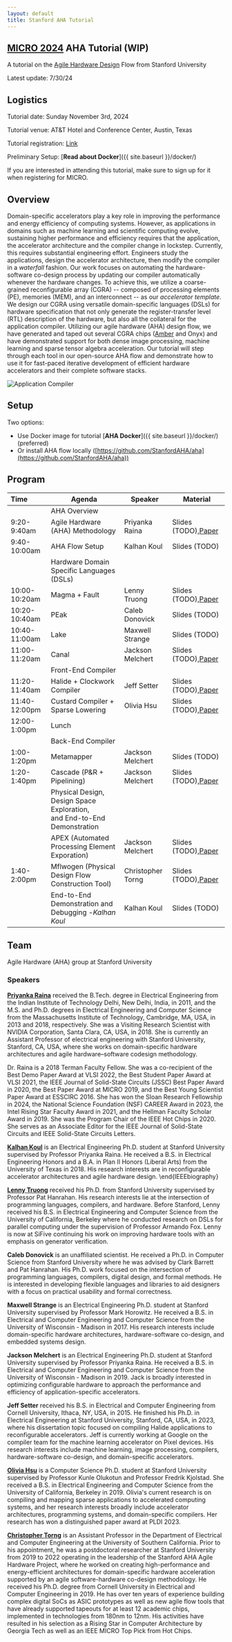```yaml
---
layout: default
title: Stanford AHA Tutorial
---
```

## [MICRO 2024](https://microarch.org/micro57/index.php) AHA Tutorial (WIP)

A tutorial on the [Agile Hardware Design](https://aha.stanford.edu/) Flow from Stanford University

Latest update: 7/30/24

## Logistics

Tutorial date: Sunday November 3rd, 2024

Tutorial venue: AT&T Hotel and Conference Center, Austin, Texas

Tutorial registration: [Link](https://microarch.org/micro57/attend/register.php)

Preliminary Setup: [**Read about Docker**]({{ site.baseurl }}/docker/)

If you are interested in attending this tutorial, make sure to sign up for it when registering for MICRO.

## Overview

Domain-specific accelerators play a key role in improving the performance and energy efficiency of computing systems. However, as applications in domains such as machine learning and scientific computing evolve, sustaining higher performance and efficiency requires that the application, the accelerator architecture and the compiler change in lockstep. Currently, this requires substantial engineering effort. Engineers study the applications, design the accelerator architecture, then modify the compiler in a *waterfall* fashion. Our work focuses on automating the hardware-software co-design process by updating our compiler automatically whenever the hardware changes. To achieve this, we utilize a coarse-grained reconfigurable array (CGRA) -- composed of processing elements (PE), memories (MEM), and an interconnect -- as our *accelerator template*. We design our CGRA using versatile domain-specific languages (DSLs) for hardware specification that not only generate the register-transfer level (RTL) description of the hardware, but also all the collateral for the application compiler. Utilizing our agile hardware (AHA)  design flow, we have generated and taped out several CGRA chips ([Amber](https://ieeexplore.ieee.org/document/10258121) and Onyx) and have demonstrated support for both dense image processing, machine learning and sparse tensor algebra acceleration. Our tutorial will step through each tool in our open-source AHA flow and demonstrate how to use it for fast-paced iterative development of efficient hardware accelerators and their complete software stacks.

![Application Compiler](https://raw.githubusercontent.com/StanfordAHA/aha_tutorial/main/assets/images/application_compiler1.jpg)

## Setup

Two options:

* Use Docker image for tutorial [**AHA Docker**]({{ site.baseurl }}/docker/) (preferred)
* Or install AHA flow locally ([https://github.com/StanfordAHA/aha](https://github.com/StanfordAHA/aha))

## Program


| Time          | Agenda                                                                       | Speaker           | Material                                                                      |
| :-------------- | ------------------------------------------------------------------------------ | ------------------- | ------------------------------------------------------------------------------- |
|               | AHA Overview                                                                 |                   |                                                                               |
| 9:20-9:40am   | Agile Hardware (AHA) Methodology                                             | Priyanka Raina    | Slides (TODO),[Paper](https://dl.acm.org/doi/10.1145/3534933)                 |
| 9:40-10:00am  | AHA Flow Setup                                                               | Kalhan Koul       | Slides (TODO)                                                                 |
|               | Hardware Domain Specific Languages (DSLs)                                    |                   |                                                                               |
| 10:00-10:20am | Magma + Fault                                                                | Lenny Truong      | Slides (TODO),[Paper](https://dl.acm.org/doi/10.1007/978-3-030-53288-8_19)    |
| 10:20-10:40am | PEak                                                                         | Caleb Donovick    | Slides (TODO)                                                                 |
| 10:40-11:00am | Lake                                                                         | Maxwell Strange   | Slides (TODO)                                                                 |
| 11:00-11:20am | Canal                                                                        | Jackson Melchert  | Slides (TODO),[Paper](https://ieeexplore.ieee.org/document/10105430)          |
|               | Front-End Compiler                                                           |                   |                                                                               |
| 11:20-11:40am | Halide + Clockwork Compiler                                                  | Jeff Setter       | Slides (TODO),[Paper](https://dl.acm.org/doi/10.1145/3572908)                 |
| 11:40-12:00pm | Custard Compiler + Sparse Lowering                                           | Olivia Hsu        | Slides (TODO),[Paper](https://dl.acm.org/doi/10.1145/3582016.3582051)         |
| 12:00-1:00pm  | Lunch                                                                        |                   |                                                                               |
|               | Back-End Compiler                                                            |                   |                                                                               |
| 1:00-1:20pm   | Metamapper                                                                   | Jackson Melchert  | Slides (TODO)                                                                 |
| 1:20-1:40pm   | Cascade (P&R + Pipelining)                                                   | Jackson Melchert  | Slides (TODO),[Paper](https://ieeexplore.ieee.org/abstract/document/10504565) |
|               | Physical Design, Design Space Exploration,<br />and End-to-End Demonstration |                   |                                                                               |
|               | APEX (Automated Processing Element Exporation)                               | Jackson Melchert  | Slides (TODO),[Paper](https://dl.acm.org/doi/abs/10.1145/3582016.3582070)     |
| 1:40-2:00pm   | Mflwogen (Physical Design Flow Construction Tool)                            | Christopher Torng | Slides (TODO),[Paper](https://dl.acm.org/doi/10.1145/3489517.3530633)         |
|               | End-to-End Demonstration and Debugging -*Kalhan Koul*                        | Kalhan Koul       | Slides (TODO)                                                                 |

## Team

Agile Hardware (AHA) group at Stanford University

### Speakers

**[Priyanka Raina](https://priyanka-raina.github.io)** received the B.Tech. degree in Electrical Engineering from the Indian Institute of Technology Delhi, New Delhi, India, in 2011, and the M.S. and Ph.D. degrees in Electrical Engineering and Computer Science from the Massachusetts Institute of Technology, Cambridge, MA, USA, in 2013 and 2018, respectively. She was a Visiting Research Scientist with NVIDIA Corporation, Santa Clara, CA, USA, in 2018. She is currently an Assistant Professor of electrical engineering with Stanford University, Stanford, CA, USA, where she works on domain-specific hardware architectures and agile hardware–software codesign methodology.

Dr. Raina is a 2018 Terman Faculty Fellow. She was a co-recipient of the Best Demo Paper Award at VLSI 2022, the Best Student Paper Award at VLSI 2021, the IEEE Journal of Solid-State Circuits (JSSC) Best Paper Award in 2020, the Best Paper Award at MICRO 2019, and the Best Young Scientist Paper Award at ESSCIRC 2016. She has won the Sloan Research Fellowship in 2024, the National Science Foundation (NSF) CAREER Award in 2023, the Intel Rising Star Faculty Award in 2021, and the Hellman Faculty Scholar Award in 2019. She was the Program Chair of the IEEE Hot Chips in 2020. She serves as an Associate Editor for the IEEE Journal of Solid-State Circuits and IEEE Solid-State Circuits Letters.

**[Kalhan Koul](https://www.linkedin.com/in/kalhan-koul/)** is an Electrical Engineering Ph.D. student at Stanford University supervised by Professor Priyanka Raina. He received a B.S. in Electrical Engineering Honors and a B.A. in Plan II Honors (Liberal Arts) from the University of Texas in 2018. His research interests are in reconfigurable accelerator architectures and agile hardware design.
\end{IEEEbiography}

**[Lenny Truong](https://truong.io/)** received his Ph.D. from Stanford University supervised by Professor Pat Hanrahan.
His research interests lie at the intersection of programming languages, compilers, and hardware.
Before Stanford, Lenny received his B.S. in Electrical Engineering and Computer Science from the University of California, Berkeley where he conducted research on DSLs for parallel computing under the supervision of Professor Armando Fox. Lenny is now at SiFive continuing his work on improving hardware tools with an emphasis on generator verification.

**Caleb Donovick** is an unaffiliated scientist.  He received a Ph.D. in Computer Science from Stanford University where he was advised by Clark Barrett and Pat Hanrahan.  His Ph.D. work focused on the intersection of programming languages, compilers, digital design, and formal methods. He is interested in developing flexible languages and libraries to aid designers with a focus on practical usability and formal correctness.

**Maxwell Strange** is an Electrical Engineering Ph.D. student at Stanford University supervised by Professor Mark Horowitz. He received a B.S. in Electrical and Computer Engineering and Computer Science from the University of Wisconsin - Madison in 2017. His research interests include domain-specific hardware architectures, hardware-software co-design, and embedded systems design.

**Jackson Melchert** is an Electrical Engineering Ph.D. student at Stanford University supervised by Professor Priyanka Raina. He received a B.S. in Electrical and Computer Engineering and Computer Science from the University of Wisconsin - Madison in 2019. Jack is broadly interested in optimizing configurable hardware to approach the performance and efficiency of application-specific accelerators.

**Jeff Setter** received his B.S. in Electrical and Computer Engineering from Cornell University, Ithaca, NY, USA, in 2015. He finished his Ph.D. in Electrical Engineering at Stanford University, Stanford, CA, USA, in 2023, where his dissertation topic focused on compiling Halide applications to reconfigurable accelerators. Jeff is currently working at Google on the compiler team for the machine learning accelerator on Pixel devices. His research interests include machine learning, image processing, compilers, hardware-software co-design, and domain-specific accelerators.

**[Olivia Hsu](https://weiya711.github.io/)** is a Computer Science Ph.D. student at Stanford University supervised by Professor Kunle Olukotun and Professor Fredrik Kjolstad. She received a B.S. in Electrical Engineering and Computer Science from the University of California, Berkeley in 2019. Olivia's current research is on compiling and mapping sparse applications to accelerated computing systems, and her research interests broadly include accelerator architectures, programming systems, and domain-specific compilers. Her research has won a distinguished paper award at PLDI 2023.

**[Christopher Torng](https://ctorng.com/)** is an Assistant Professor in the Department of Electrical and Computer Engineering at the University of Southern California. Prior to his appointment, he was a postdoctoral researcher at Stanford University from 2019 to 2022 operating in the leadership of the Stanford AHA Agile Hardware Project, where he worked on creating high-performance and energy-efficient architectures for domain-specific hardware acceleration supported by an agile software-hardware co-design methodology. He received his Ph.D. degree from Cornell University in Electrical and Computer Engineering in 2019. He has over ten years of experience building complex digital SoCs as ASIC prototypes as well as new agile flow tools that have already supported tapeouts for at least 12 academic chips, implemented in technologies from 180nm to 12nm. His activities have resulted in his selection as a Rising Star in Computer Architecture by Georgia Tech as well as an IEEE MICRO Top Pick from Hot Chips.
